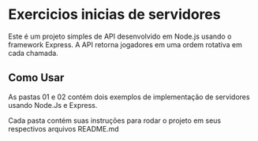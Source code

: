 # Exercicios inicias de servidores

Este é um projeto simples de API desenvolvido em Node.js usando o framework Express. A API retorna jogadores em uma ordem rotativa em cada chamada.

## Como Usar

As pastas 01 e 02 contém dois exemplos de implementação de servidores usando Node.Js e Express.

Cada pasta contém suas  instruções para rodar o projeto em seus respectivos arquivos README.md
